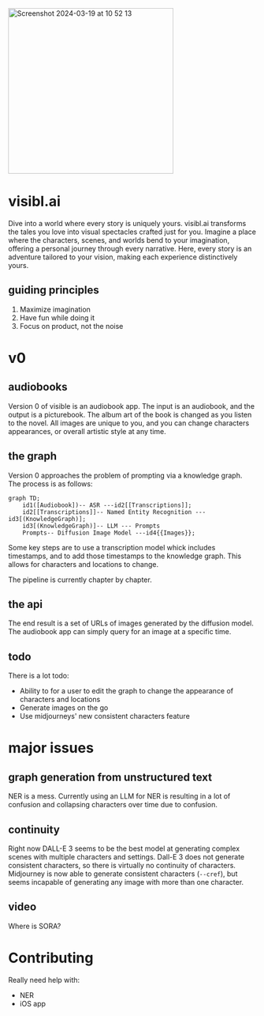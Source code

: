 
<img width="335" alt="Screenshot 2024-03-19 at 10 52 13" src="https://github.com/visibl-ai/visibl-server/assets/2141397/1de957e2-7087-468d-aaa9-ef1931cd28ad">

# visibl.ai

Dive into a world where every story is uniquely yours. visibl.ai transforms the tales you love into visual spectacles crafted just for you. Imagine a place where the characters, scenes, and worlds bend to your imagination, offering a personal journey through every narrative. Here, every story is an adventure tailored to your vision, making each experience distinctively yours.

## guiding principles

1. Maximize imagination
2. Have fun while doing it
3. Focus on product, not the noise

# v0

## audiobooks

Version 0 of visible is an audiobook app. The input is an audiobook, and the output is a picturebook. The album art of the book is changed as you listen to the novel. All images are unique to you, and you can change characters appearances, or overall artistic style at any time.

## the graph

Version 0 approaches the problem of prompting via a knowledge graph. The process is as follows:

```mermaid
graph TD;
    id1([Audiobook])-- ASR ---id2[[Transcriptions]];
    id2[[Transcriptions]]-- Named Entity Recognition ---id3[(KnowledgeGraph)];
    id3[(KnowledgeGraph)]-- LLM --- Prompts
    Prompts-- Diffusion Image Model ---id4{{Images}};
```

Some key steps are to use a transcription model whick includes timestamps, and to add those timestamps to the knowledge graph. This allows for characters and locations to change.

The pipeline is currently chapter by chapter. 

## the api

The end result is a set of URLs of images generated by the diffusion model. The audiobook app can simply query for an image at a specific time.

## todo

There is a lot todo:
- Ability to for a user to edit the graph to change the appearance of characters and locations
- Generate images on the go
- Use midjourneys' new consistent characters feature

# major issues

## graph generation from unstructured text

NER is a mess. Currently using an LLM for NER is resulting in a lot of confusion and collapsing characters over time due to confusion.

## continuity

Right now DALL-E 3 seems to be the best model at generating complex scenes with multiple characters and settings. Dall-E 3 does not generate consistent characters, so there is virtually no continuity of characters. Midjourney is now able to generate consistent characters (`--cref`), but seems incapable of generating any image with more than one character.

## video

Where is SORA?

# Contributing

Really need help with:
- NER
- iOS app


